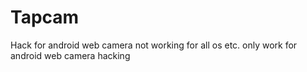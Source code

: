 # Tapcam
Hack for android web camera not working for all os etc. only work for android web camera hacking 
